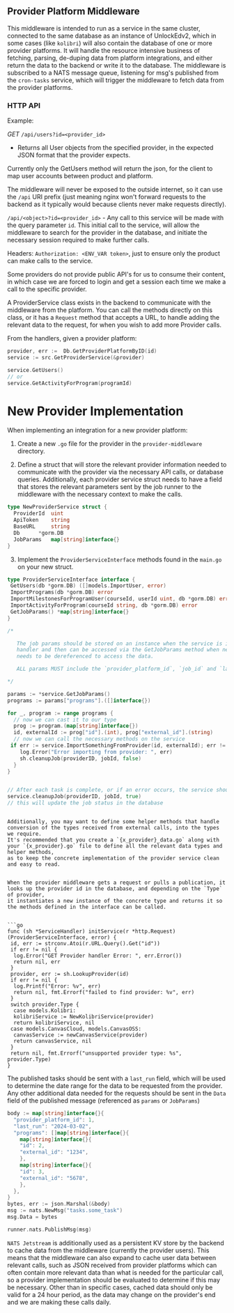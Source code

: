 ## Provider Platform Middleware

This middleware is intended to run as a service in the same cluster, connected to the same database as an instance of UnlockEdv2,
which in some cases (like `kolibri`) will also contain the database of one or more provider platforms.
It will handle the resource intensive business of fetching, parsing, de-duping data from platform integrations, and either
return the data to the backend or write it to the database. The middleware is subscribed to a NATS message queue, listening for
msg's published from the `cron-tasks` service, which will trigger the middleware to fetch data from the provider platforms.

### **HTTP API**

Example:

_GET_ `/api/users?id=<provider_id>`

- Returns all User objects from the specified provider, in the expected JSON format that the provider expects.

Currently only the GetUsers method will return the json, for the client to map user accounts between product and platform.

The middleware will never be exposed to the outside internet, so it can use the `/api` URI prefix (just meaning nginx won't forward requests to the backend as it typically would because clients never make requests directly).

`/api/<object>?id=<provider_id>` - Any call to this service will be made with the query parameter `id`. This initial call to the service, will allow the middleware to search for the provider in the database, and initiate the necessary session required to make further calls.

Headers: `Authorization: <ENV_VAR token>`, just to ensure only the product can make calls to the service.

Some providers do not provide public API's for us to consume their content, in which case we are forced to login and get a session each time
we make a call to the specific provider.

A ProviderService class exists in the backend to communicate with the middleware from the platform. You can call the methods directly on
this class, or it has a `Request` method that accepts a URL, to handle adding the relevant data to the request, for when you wish to add more
Provider calls.

From the handlers, given a provider platform:

```go
provider, err :=  Db.GetProviderPlatformByID(id)
service := src.GetProviderService(&provider)

service.GetUsers()
// or
service.GetActivityForProgram(programId)
```

# New Provider Implementation

When implementing an integration for a new provider platform:

1. Create a new `.go` file for the provider in the `provider-middleware` directory.

2. Define a struct that will store the relevant provider information needed to communicate with the provider via the necessary
   API calls, or database queries. Additionally, each provider service struct needs to have a field that stores the relevant parameters
   sent by the job runner to the middleware with the necessary context to make the calls.

```go
type NewProviderService struct {
  ProviderId  uint
  ApiToken    string
  BaseURL     string
  Db      *gorm.DB
  JobParams   map[string]interface{}
}
```

3. Implement the `ProviderServiceInterface` methods found in the `main.go` on your new struct.

```go
type ProviderServiceInterface interface {
 GetUsers(db *gorm.DB) ([]models.ImportUser, error)
 ImportPrograms(db *gorm.DB) error
 ImportMilestonesForProgramUser(courseId, userId uint, db *gorm.DB) error
 ImportActivityForProgram(courseId string, db *gorm.DB) error
 GetJobParams() *map[string]interface{}
}

/*

   The job params should be stored on an instance when the service is initialized via the nats.Msg
   handler and then can be accessed via the GetJobParams method when needed. A *map[string]interface{}
   needs to be dereferenced to access the data.

   ALL params MUST include the `provider_platform_id`, `job_id` and `last_run` fields.

*/

params := *service.GetJobParams()
programs := params["programs"].([]interface{})

for _, program := range programs {
  // now we can cast it to our type
  prog := program.(map[string]interface{})
  id, externalId := prog["id"].(int), prog["external_id"].(string)
  // now we can call the necessary methods on the service
 if err := service.ImportSomethingFromProvider(id, externalId); err != nil {
    log.Error("Error importing from provider: ", err)
    sh.cleanupJob(providerID, jobId, false)
  }
}


// After each task is complete, or if an error occurs, the service should run:
service.cleanupJob(providerID, jobId, true)
// this will update the job status in the database
```

````

Additionally, you may want to define some helper methods that handle conversion of the types received from external calls, into the types we require.
It's recommended that you create a `{x_provider}_data.go` along with your `{x_provider}.go` file to define all the relevant data types and helper methods,
as to keep the concrete implementation of the provider service clean and easy to read.


When the provider middleware gets a request or pulls a publication, it looks up the provider id in the database, and depending on the `Type` of provider,
it instantiates a new instance of the concrete type and returns it so the methods defined in the interface can be called.


```go
func (sh *ServiceHandler) initService(r *http.Request) (ProviderServiceInterface, error) {
 id, err := strconv.Atoi(r.URL.Query().Get("id"))
 if err != nil {
  log.Error("GET Provider handler Error: ", err.Error())
  return nil, err
 }
 provider, err := sh.LookupProvider(id)
 if err != nil {
  log.Printf("Error: %v", err)
  return nil, fmt.Errorf("failed to find provider: %v", err)
 }
 switch provider.Type {
  case models.Kolibri:
  kolibriService := NewKolibriService(provider)
  return kolibriService, nil
 case models.CanvasCloud, models.CanvasOSS:
  canvasService := newCanvasService(provider)
  return canvasService, nil
 }
 return nil, fmt.Errorf("unsupported provider type: %s", provider.Type)
}
````

The published tasks should be sent with a `last_run` field, which will be used to determine the date range for the data to be requested from the provider.
Any other additional data needed for the requests should be sent in the `Data` field of the published message (referenced as `params` or `JobParams`)

```go
body := map[string]interface{}{
  "provider_platform_id": 1,
  "last_run": "2024-03-02",
  "programs": []map[string]interface{}{
    map[string]interface{}{
    "id": 2,
    "external_id": "1234",
    },
    map[string]interface{}{
    "id": 3,
    "external_id": "5678",
    },
  },
}
bytes, err := json.Marshal(&body)
msg := nats.NewMsg("tasks.some_task")
msg.Data = bytes

runner.nats.PublishMsg(msg)
```

`NATS Jetstream` is additionally used as a persistent KV store by the backend to cache data from the middleware (currently the provider users).
This means that the middleware can also expand to cache user data between relevant calls, such as JSON received from provider platforms which can
often contain more relevant data than what is needed for the particular call, so a provider implementation should be evaluated to determine if
this may be necessary. Other than in specific cases, cached data should only be valid for a 24 hour period, as the data may change on the provider's end
and we are making these calls daily.
